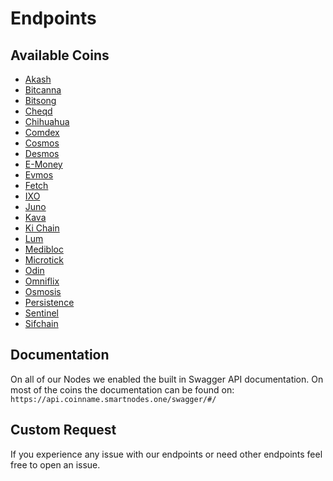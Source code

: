 # Endpoints
 ## Available Coins
 * [Akash](akash)
 * [Bitcanna](bitcanna)
 * [Bitsong](bitsong)
 * [Cheqd](cheqd)
 * [Chihuahua](chihuahua)
 * [Comdex](comdex)
 * [Cosmos](cosmos)
 * [Desmos](desmos)
 * [E-Money](e-money)
 * [Evmos](evmos)
 * [Fetch](fetch)
 * [IXO](ixo)
 * [Juno](juno)
 * [Kava](kava)
 * [Ki Chain](kichain)
 * [Lum](lum)
 * [Medibloc](medibloc)
 * [Microtick](microtick)
 * [Odin](odin)
 * [Omniflix](omniflix)
 * [Osmosis](osmosis)
 * [Persistence](persistence)
 * [Sentinel](sentinel)
 * [Sifchain](sifchain)

## Documentation
On all of our Nodes we enabled the built in Swagger API documentation. On most of the coins the documentation can be found on:
`https://api.coinname.smartnodes.one/swagger/#/`

## Custom Request

If you experience any issue with our endpoints or need other endpoints feel free to open an issue. 

